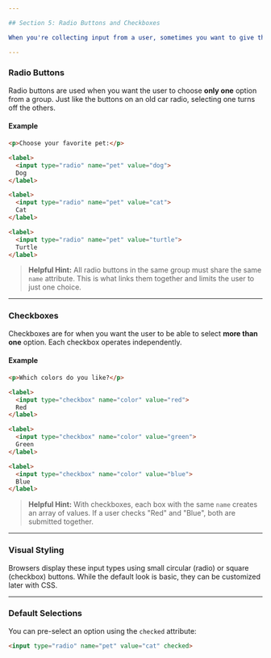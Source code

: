 ```yaml
---

## Section 5: Radio Buttons and Checkboxes

When you're collecting input from a user, sometimes you want to give them a list of choices. HTML provides two special input types for this: **radio buttons** (for *one* selection) and **checkboxes** (for *multiple* selections).

---
```


### Radio Buttons

Radio buttons are used when you want the user to choose **only one** option from a group. Just like the buttons on an old car radio, selecting one turns off the others.

#### Example

```html
<p>Choose your favorite pet:</p>

<label>
  <input type="radio" name="pet" value="dog">
  Dog
</label>

<label>
  <input type="radio" name="pet" value="cat">
  Cat
</label>

<label>
  <input type="radio" name="pet" value="turtle">
  Turtle
</label>
```

> **Helpful Hint:**
> All radio buttons in the same group must share the same `name` attribute. This is what links them together and limits the user to just one choice.

---

### Checkboxes

Checkboxes are for when you want the user to be able to select **more than one** option. Each checkbox operates independently.

#### Example

```html
<p>Which colors do you like?</p>

<label>
  <input type="checkbox" name="color" value="red">
  Red
</label>

<label>
  <input type="checkbox" name="color" value="green">
  Green
</label>

<label>
  <input type="checkbox" name="color" value="blue">
  Blue
</label>
```

> **Helpful Hint:**
> With checkboxes, each box with the same `name` creates an array of values. If a user checks "Red" and "Blue", both are submitted together.

---

### Visual Styling

Browsers display these input types using small circular (radio) or square (checkbox) buttons. While the default look is basic, they can be customized later with CSS.

---

### Default Selections

You can pre-select an option using the `checked` attribute:

```html
<input type="radio" name="pet" value="cat" checked>
```

